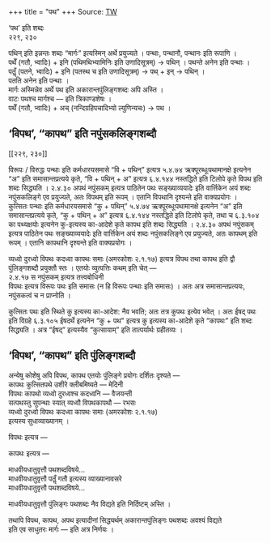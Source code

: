 +++
title = "पथ"
+++
Source: [TW](https://ashtadhyayi.com/courses/bhaashaapaak3/)

‘पथ’ इति शब्दः  
२२९, २३०

पथिन् इति इन्नन्तः शब्दः “मार्गः” इत्यस्मिन् अर्थे प्रयुज्यते । पन्थाः, पन्थानौ, पन्थानः इति रूपाणि ।  
पथेँ (गतौ, भ्वादिः) + इनि (पथिमथिभ्यामिनिः इति उणादिसूत्रम्)  → पथिन् ।
पथन्ते अनेन इति पन्थाः ।  
पतॢँ (पतने, भ्वादिः) + इनि (पतस्थ च इति उणादिसूत्रम्) → पथ् + इन् → पथिन् ।  
पतति अनेन इति पन्थाः ।  
मार्गः अस्मिन्नेव अर्थे पथ इति अकारान्तपुंलिङ्गशब्दः अपि अस्ति ।  
वाटः पथश्च मार्गश्च — इति त्रिकाण्डशेषः ।  
पथेँ (गतौ, भ्वादिः) + अच् (नन्दिग्रहिपचादिभ्यो ल्युणिन्यचः) → पथ ।


## ‘विपथ’, “कापथ” इति नपुंसकलिङ्गशब्दौ
[[२२९, २३०]]

विरूपः / विरुद्धः पन्थाः इति कर्मधारयसमासे “वि + पथिन्” इत्यत्र ५.४.७४ ऋक्पूरब्धूःपथामानक्षे इत्यनेन “अ” इति समासान्तप्रत्यये कृते, “वि + पथिन् + अ” इत्यत्र ६.४.१४४ नस्तद्धिते इति टिलोपे कृते विपथ इति शब्दः सिद्ध्यति । २.४.३० अपथं नपुंसकम् इत्यत्र पाठितेन पथः सङ्ख्याव्ययादेः इति वार्त्तिकेन अयं शब्दः नपुंसकलिङ्गे एव प्रयुज्यते, अतः विपथम् इति रूपम् । एतानि विपथानि दृश्यन्ते इति वाक्यप्रयोगः ।  
कुत्सितः पन्थाः इति कर्मधारयसमासे “कु + पथिन्” ५.४.७४ ऋक्पूरब्धूःपथामानक्षे इत्यनेन “अ” इति समासान्तप्रत्यये कृते, “कु + पथिन् + अ” इत्यत्र ६.४.१४४ नस्तद्धिते इति टिलोपे कृते, तथा च ६.३.१०४ का पथ्यक्षयोः इत्यनेन कु-इत्यस्य का-आदेशे कृते कापथ इति शब्दः सिद्ध्यति । २.४.३० अपथं नपुंसकम् इत्यत्र पाठितेन पथः सङ्ख्याव्ययादेः इति वार्त्तिकेन अयं शब्दः नपुंसकलिङ्गे एव प्रयुज्यते, अतः कापथम् इति रूपम् । एतानि कापथानि दृश्यन्ते इति वाक्यप्रयोगः ।


व्यध्वो दुरध्वो विपथः कदध्वा कापथः समाः (अमरकोशः २.१.१७) इत्यत्र विपथ तथा कापथ इति द्वौ पुंलिङ्गशब्दौ प्रयुक्तौ स्तः । एतयोः व्युत्पत्तिः कथम् इति चेत् —  
२.४.१७ स नपुंसकम् इत्यत्र तत्त्वबोधिनी  
विपथः इत्यत्र विरूपः पथः इति समासः (न हि विरूपः पन्थाः इति समासः) । अतः अत्र समासान्तप्रत्ययः, नपुंसकत्वं च न प्राप्नोति ।

कुत्सितः पथः इति स्थिते कु इत्यस्य का-आदेश: नैव भवति; अतः तत्र कुपथः  इत्येव भवेत् । अतः ईषद् पथः इति विग्रहे ६.३.१०५ ईषदर्थे इत्यनेन “कु + पथ” इत्यत्र कु इत्यस्य का-आदेशे कृते “कापथः” इति शब्दः सिद्ध्यति । अत्र “ईषद्” इत्यस्यैव “कुत्सायाम्” इति तात्पर्यार्थः ग्रहीतव्यः ।

## ‘विपथ’, “कापथ” इति पुंलिङ्गशब्दौ

अन्येषु कोशेषु अपि विपथ, कापथ एतयोः पुंलिङ्गे प्रयोगः दर्शितः दृश्यते —  
कापथः कुत्सितपथे उशीरे क्लीबमिष्यते —‌ मेदिनी  
विपथः कापथो व्यध्वो दुरध्वश्च कदध्वनि —‌ वैजयन्ती  
सत्पथस्तु सुपन्थाः स्यात् व्यध्वौ विपथकापथौ — रभसः  
व्यध्वो दुरध्वो विपथः कदध्वा कापथः समाः (अमरकोशः २.१.१७)  
इत्यस्य सुधाव्याख्यानम् ।

विपथः इत्यत्र —

कापथः इत्यत्र —


माधवीयधातुवृत्तौ पथशब्दविषये…  
माधवीयधातुवृत्तौ पतॢँ गतौ इत्यस्य व्याख्यानावसरे  
माधवीयधातुवृत्तौ पथशब्दविषये…

माधवीयधातुवृत्तौ पुंलिङ्गः पथशब्दः नैव विद्यते इति निर्दिष्टम् अस्ति ।

तथापि विपथ, कापथ, अपथ इत्यादीनां सिद्ध्यर्थम् अकारान्तपुंलिङ्गः पथशब्दः अवश्यं विद्यते  
इति एव साधुतरः मार्गः — इति अत्र निर्णयः ।
